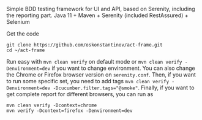 Simple BDD testing framework for UI and API, based on Serenity, including the reporting part. Java 11 + Maven + Serenity (included RestAssured) + Selenium

Get the code

```
git clone https://github.com/oskonstantinov/act-frame.git
cd ~/act-frame
```

Run easy with `mvn clean verify` on default mode or `mvn clean verify -Denvironment=dev` if you want to change
environment. You can also change the Chrome or Firefox browser version on `serenity.conf`. Then, if you want to run some specific set, you need to
add tags `mvn clean verify -Denvironment=dev -Dcucumber.filter.tags="@smoke"`.
Finally, if you want to get complete report for different browsers, you can run as 
```
mvn clean verify -Dcontext=chrome
mvn verify -Dcontext=firefox -Denvironment=dev
```